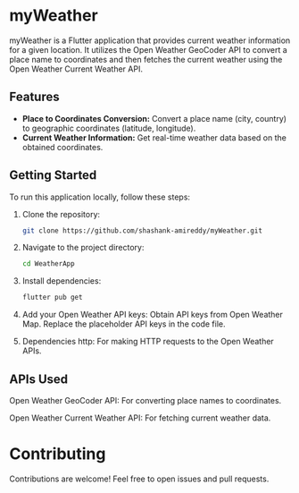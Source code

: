 # myWeather

myWeather is a Flutter application that provides current weather information for a given location. It utilizes the Open Weather GeoCoder API to convert a place name to coordinates and then fetches the current weather using the Open Weather Current Weather API.

## Features

- **Place to Coordinates Conversion:** Convert a place name (city, country) to geographic coordinates (latitude, longitude).
- **Current Weather Information:** Get real-time weather data based on the obtained coordinates.


## Getting Started

To run this application locally, follow these steps:

1. Clone the repository:

   ```bash
   git clone https://github.com/shashank-amireddy/myWeather.git 
2. Navigate to the project directory:
   ```bash
   cd WeatherApp 
3. Install dependencies:
      ```bash
   flutter pub get
4. Add your Open Weather API keys:
    Obtain API keys from Open Weather Map.
    Replace the placeholder API keys in the code file.
5. Dependencies
    http: For making HTTP requests to the Open Weather APIs.


## APIs Used
Open Weather GeoCoder API: For converting place names to coordinates.

Open Weather Current Weather API: For fetching current weather data.
# Contributing
Contributions are welcome! Feel free to open issues and pull requests.

